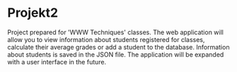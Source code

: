 # Projekt2
Project prepared for 'WWW Techniques' classes. The web application will allow you to view information about students registered for classes,
calculate their average grades or add a student to the database. 
Information about students is saved in the JSON file. 
The application will be expanded with a user interface in the future.
